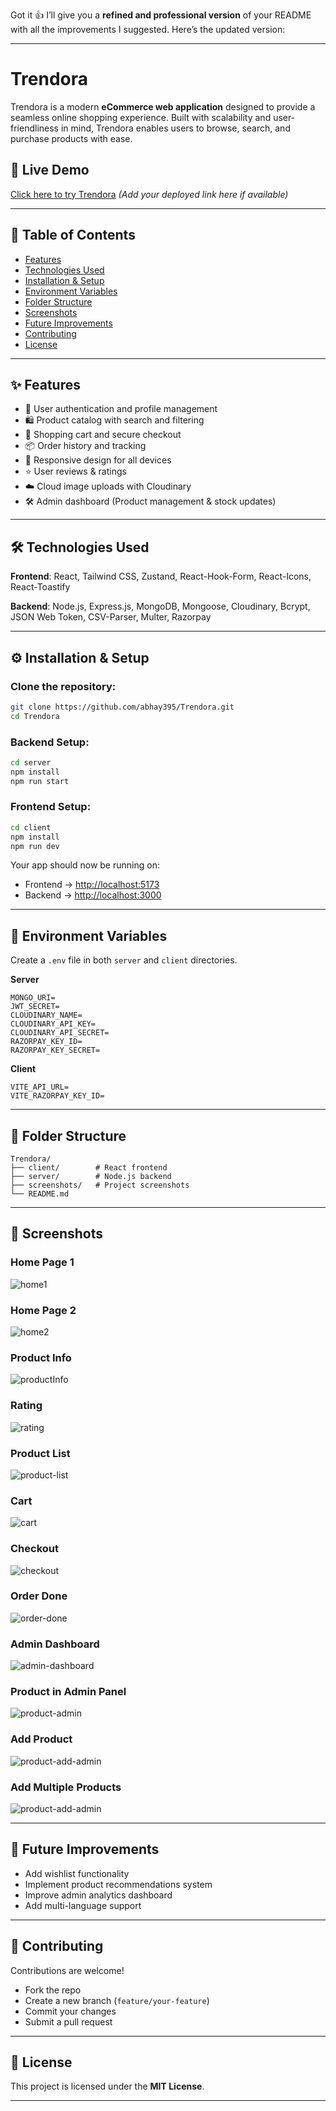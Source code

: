 Got it 👍 I’ll give you a **refined and professional version** of your README with all the improvements I suggested. Here’s the updated version:

---

# Trendora

Trendora is a modern **eCommerce web application** designed to provide a seamless online shopping experience. Built with scalability and user-friendliness in mind, Trendora enables users to browse, search, and purchase products with ease.

## 🚀 Live Demo

[Click here to try Trendora](https://your-demo-link.com) *(Add your deployed link here if available)*

---

## 📑 Table of Contents

* [Features](#features)
* [Technologies Used](#technologies-used)
* [Installation & Setup](#installation--setup)
* [Environment Variables](#environment-variables)
* [Folder Structure](#folder-structure)
* [Screenshots](#screenshots)
* [Future Improvements](#future-improvements)
* [Contributing](#contributing)
* [License](#license)

---

## ✨ Features

* 🔐 User authentication and profile management
* 🛍️ Product catalog with search and filtering
* 🛒 Shopping cart and secure checkout
* 📦 Order history and tracking
* 📱 Responsive design for all devices
* ⭐ User reviews & ratings
* ☁️ Cloud image uploads with Cloudinary
* 🛠️ Admin dashboard (Product management & stock updates)

---

## 🛠️ Technologies Used

**Frontend**: React, Tailwind CSS, Zustand, React-Hook-Form, React-Icons, React-Toastify

**Backend**: Node.js, Express.js, MongoDB, Mongoose, Cloudinary, Bcrypt, JSON Web Token, CSV-Parser, Multer, Razorpay

---

## ⚙️ Installation & Setup

### Clone the repository:

```bash
git clone https://github.com/abhay395/Trendora.git
cd Trendora
```

### Backend Setup:

```bash
cd server
npm install
npm run start
```

### Frontend Setup:

```bash
cd client
npm install
npm run dev
```

Your app should now be running on:

* Frontend → [http://localhost:5173](http://localhost:5173)
* Backend → [http://localhost:3000](http://localhost:3000)

---

## 🔑 Environment Variables

Create a `.env` file in both `server` and `client` directories.

**Server**

```
MONGO_URI=
JWT_SECRET=
CLOUDINARY_NAME=
CLOUDINARY_API_KEY=
CLOUDINARY_API_SECRET=
RAZORPAY_KEY_ID=
RAZORPAY_KEY_SECRET=
```

**Client**

```
VITE_API_URL=
VITE_RAZORPAY_KEY_ID=
```

---

## 📂 Folder Structure

```
Trendora/
├── client/        # React frontend
├── server/        # Node.js backend
├── screenshots/   # Project screenshots
└── README.md
```

---

## 📸 Screenshots

### Home Page 1

![home1](./screenshots/home1.png)

### Home Page 2

![home2](./screenshots/home2.png)

### Product Info

![productInfo](./screenshots/productInfo.png)

### Rating

![rating](./screenshots/rating.png)

### Product List

![product-list](./screenshots/product-list.png)

### Cart

![cart](./screenshots/cart.png)

### Checkout

![checkout](./screenshots/checkout.png)

### Order Done

![order-done](./screenshots/orderdone.png)

### Admin Dashboard

![admin-dashboard](./screenshots/admin-dashboard.png)

### Product in Admin Panel

![product-admin](./screenshots/product-admin-dashboard.png)

### Add Product

![product-add-admin](./screenshots/product-add.png)

### Add Multiple Products

![product-add-admin](./screenshots/add-multiple-product.png)

---

## 🔮 Future Improvements

* Add wishlist functionality
* Implement product recommendations system
* Improve admin analytics dashboard
* Add multi-language support

---

## 🤝 Contributing

Contributions are welcome!

* Fork the repo
* Create a new branch (`feature/your-feature`)
* Commit your changes
* Submit a pull request

---

## 📄 License

This project is licensed under the **MIT License**.

---

